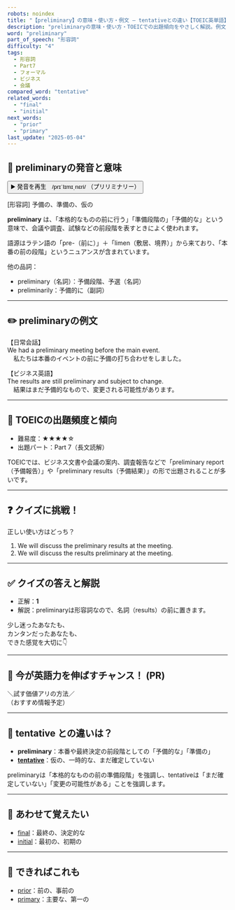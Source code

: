 ```yaml
---
robots: noindex
title: "【preliminary】の意味・使い方・例文 ― tentativeとの違い【TOEIC英単語】"
description: "preliminaryの意味・使い方・TOEICでの出題傾向をやさしく解説。例文・クイズ付きでtentativeとの違いもわかりやすく学べます。"
word: "preliminary"
part_of_speech: "形容詞"
difficulty: "4"
tags:
  - 形容詞
  - Part7
  - フォーマル
  - ビジネス
  - 会議
compared_word: "tentative"
related_words:
  - "final"
  - "initial"
next_words:
  - "prior"
  - "primary"
last_update: "2025-05-04"
---
```


## 🔰 preliminaryの発音と意味

<button class="play-audio" onclick="playTTS('preliminary')">
  <span class="play-audio-main">
    ▶️ 発音を再生　/prɪˈlɪmɪˌnɛri/
  </span>
  <span class="play-audio-sub">
    （プリリミナリー）
  </span>
</button>

[形容詞] 予備の、準備の、仮の

**preliminary** は、「本格的なものの前に行う」「準備段階の」「予備的な」という意味で、会議や調査、試験などの前段階を表すときによく使われます。

語源はラテン語の「pre-（前に）」＋「limen（敷居、境界）」から来ており、「本番の前の段階」というニュアンスが含まれています。

他の品詞：  
- preliminary（名詞）：予備段階、予選（名詞）
- preliminarily：予備的に（副詞）

---

## ✏️ preliminaryの例文

【日常会話】  
We had a preliminary meeting before the main event.  
　私たちは本番のイベントの前に予備の打ち合わせをしました。

【ビジネス英語】  
The results are still preliminary and subject to change.  
　結果はまだ予備的なもので、変更される可能性があります。

---

## 🎯 TOEICの出題頻度と傾向

- 難易度：★★★★☆
- 出題パート：Part 7（長文読解）

TOEICでは、ビジネス文書や会議の案内、調査報告などで「preliminary report（予備報告）」や「preliminary results（予備結果）」の形で出題されることが多いです。

---

## ❓ クイズに挑戦！

正しい使い方はどっち？

1. We will discuss the preliminary results at the meeting.  
2. We will discuss the results preliminary at the meeting.

---

## ✅ クイズの答えと解説

- 正解：**1**
- 解説：preliminaryは形容詞なので、名詞（results）の前に置きます。

少し迷ったあなたも、  
カンタンだったあなたも、  
できた感覚を大切に👇️

---

## 🚀 今が英語力を伸ばすチャンス！ (PR)

<div class="info-center">
＼試す価値アリの方法／<br>  
（おすすめ情報予定）
</div>

---

## 🤔  tentative との違いは？

- **preliminary**：本番や最終決定の前段階としての「予備的な」「準備の」
- **[tentative](/word/tentative)**：仮の、一時的な、まだ確定していない

preliminaryは「本格的なものの前の準備段階」を強調し、tentativeは「まだ確定していない」「変更の可能性がある」ことを強調します。

---

## 🧩 あわせて覚えたい

- [final](/word/final)：最終の、決定的な
- [initial](/word/initial)：最初の、初期の

---

## 📖 できればこれも

- [prior](/word/prior)：前の、事前の
- [primary](/word/primary)：主要な、第一の

<!-- cvid: aid13_bid19 -->
